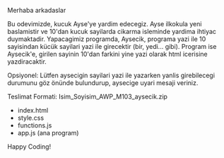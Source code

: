 Merhaba arkadaslar

Bu odevimizde, kucuk Ayse'ye yardim edecegiz. Ayse ilkokula yeni baslamistir ve 10'dan kucuk sayilarda cikarma isleminde yardima ihtiyac duymaktadir. Yapacagimiz programda, Aysecik, programa yazi ile 10 sayisindan kücük sayilari yazi ile girecektir (bir, yedi... gibi). Program ise Aysecik'e, girilen sayinin 10'dan farkini yine yazi olarak html icerisine yazdiracaktir.

Opsiyonel:
Lütfen aysecigin sayilari yazi ile yazarken yanlis girebilecegi durumunu göz önünde bulundurup, aysecige uyari mesaji veriniz.

Teslimat Formati:
Isim_Soyisim_AWP_M103_aysecik.zip
- index.html
- style.css
- functions.js
- app.js (ana program)

Happy Coding!